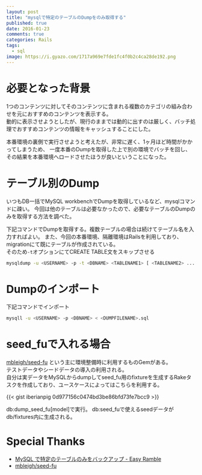 ```yaml
---
layout: post
title: "mysqlで特定のテーブルのDumpをのみ取得する"
published: true
date: 2016-01-23
comments: true
categories: Rails
tags: 
  - sql
image: https://i.gyazo.com/1717a969e7fde1fc4f0b2c4ca28de192.png
---
```


# 必要となった背景
1つのコンテンツに対してそのコンテンツに含まれる複数のカテゴリの組み合わせを元におすすめのコンテンツを表示する。  
動的に表示させようとしたが、現行のままでは動的に出すのは厳しく、バッチ処理でおすすめコンテンツの情報をキャッシュすることにした。  
<!-- more -->
本番環境の裏側で実行させようと考えたが、非常に遅く、1ヶ月ほど時間がかかってしまうため、
一度本番のDumpを取得した上で別の環境でバッチを回し、その結果を本番環境へロードさせたほうが良いということになった。

# テーブル別のDump
いつもDB一括でMySQL workbenchでDumpを取得しているなど、mysqlコマンドに疎い。
今回は他のテーブルは必要なかったので、必要なテーブルのDumpのみを取得する方法を調べた。

下記コマンドでDumpを取得する。複数テーブルの場合は続けてテーブル名を入力すればよい。
また、今回の本番環境、隔離環境はRailsを利用しており、migrationにて既にテーブルが作成されている。  
そのため`-t`オプションにてCREATE TABLE文をスキップさせる

```sh
mysqldump -u <USERNAME> -p -t <DBNAME> <TABLENAME1> [ <TABLENAME2> ... ] > <DUMPFILENAME>.sql
```


# Dumpのインポート

下記コマンドでインポート

```sh
mysqll -u <USERNAME> -p <DBNAME> < <DUMPFILENAME>.sql
```

# seed_fuで入れる場合

[mbleigh/seed-fu](https://github.com/mbleigh/seed-fu) という主に環境整備時に利用するものGemがある。  
テストデータやシードデータの導入の利用される。  
自分は実データをMySQLからdumpしてseed_fu用のfixtureを生成するRakeタスクを作成しており、ユースケースによってはこちらを利用する。

{{< gist iberianpig 0d977156c0474bd3be86bfd73fe7bcc9 >}}

db:dump_seed_fu[model]で実行。 
db:seed_fuで使えるseedデータがdb/fixtures内に生成される。

# Special Thanks

* [ MySQL で特定のテーブルのみをバックアップ - Easy Ramble ](http://easyramble.com/backup-only-mysql-tables.html)
* [mbleigh/seed-fu](https://github.com/mbleigh/seed-fu)  

